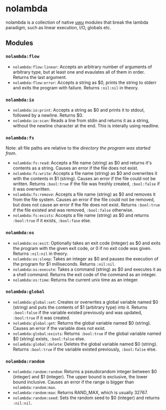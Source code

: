# nolambda
nolambda is a collection of native [uwu](https://github.com/EliasFleckenstein03/uwulang) modules that break the lambda paradigm, such as linear execution, I/O, globals etc.

## Modules

### `nolambda:flow`

- `nolambda:flow:linear`: Accepts an arbitrary number of arguments of arbitrary type, but at least one and evaulates all of them in order. Returns the last argument.
- `nolambda:flow:error`: Accepts a string as $0, prints the string to stderr and exits the program with failure. Returns `:nil:nil` in theory.

### `nolambda:io`

- `nolambda:io:print`: Accepts a string as $0 and prints it to stdout, followed by a newline. Returns $0.
- `nolambda:io:scan`: Reads a line from stdin and returns it as a string, without the newline character at the end. This is interally using readline.

### `nolambda:fs`

Note: all file paths are relative to the _directory the program was started from_.

- `nolambda:fs:read`: Accepts a file name (string) as $0 and returns it's contents as a string. Causes an error if the file does not exist.
- `nolambda:fs:write`: Accepts a file name (string) as $0 and overwrites it with the contents in $1 (string). Causes an error if the file could not be written. Returns `:bool:true` if the file was freshly created, `:bool:false` if it was overwritten.
- `nolambda:fs:remove`: Accepts a file name (string) as $0 and removes it from the file system. Causes an error if the file could not be removed, but does not cause an error if the file does not exist. Returns `:bool:true` if the file existed and was removed, `:bool:false` otherwise.
- `nolambda:fs:exists`: Accepts a file name (string) as $0 and returns `:bool:true` if it exists, `:bool:fase` else.

### `nolambda:os`

- `nolambda:os:exit`: Optionally takes an exit code (integer) as $0 and exits the program with the given exit code, or 0 if no exit code was given. Returns `:nil:nil` in theory.
- `nolambda:os:sleep`: Takes an integer as $0 and pauses the execution of the program for $1 milliseconds. Returns `:nil:nil`.
- `nolambda:os:execute`: Takes a command (string) as $0 and executes it as a shell command. Returns the exit code of the command as an integer.
- `nolambda:os:time`: Returns the current unix time as an integer.

### `nolambda:global`

- `nolambda:global:set`: Creates or overwrites a global variable named $0 (string) and puts the contents of $1 (arbitrary type) into it. Returns `:bool:false` if the variable existed previously and was updated, `:bool:true` if it was created.
- `nolambda:global:get`: Returns the global variable named $0 (string). Causes an error if the variable does not exist.
- `nolambda:global:exists`: Returns `:bool:true` if the global variable named $0 (string) exists, `:bool:false` else.
- `nolambda:global:delete`: Deletes the global variable named $0 (string). Returns `:bool:true` if the variable existed previously, `:bool:false` else.

### `nolambda:random`

- `nolambda:random:random`: Returns a pseudorandom integer between $0 (integer) and $1 (integer). The upper bound is exclusive, the lower bound inclusive. Causes an error if the range is bigger than `nolambda:random:max`.
- `nolambda:random:max`: Returns RAND_MAX, which is usually 32767.
- `nolambda:random:seed`: Sets the random seed to $0 (integer) and returns `:nil:nil`.
